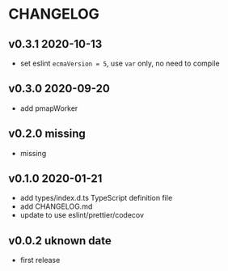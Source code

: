 # CHANGELOG

## v0.3.1 2020-10-13

- set eslint `ecmaVersion = 5`, use `var` only, no need to compile

## v0.3.0 2020-09-20

- add pmapWorker

## v0.2.0 missing

- missing

## v0.1.0 2020-01-21

- add types/index.d.ts TypeScript definition file
- add CHANGELOG.md
- update to use eslint/prettier/codecov

## v0.0.2 uknown date

- first release
